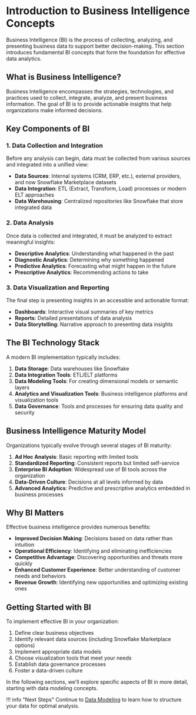 # Introduction to Business Intelligence Concepts

Business Intelligence (BI) is the process of collecting, analyzing, and presenting business data to support better decision-making. This section introduces fundamental BI concepts that form the foundation for effective data analytics.

## What is Business Intelligence?

Business Intelligence encompasses the strategies, technologies, and practices used to collect, integrate, analyze, and present business information. The goal of BI is to provide actionable insights that help organizations make informed decisions.


## Key Components of BI

### 1. Data Collection and Integration

Before any analysis can begin, data must be collected from various sources and integrated into a unified view:

- **Data Sources**: Internal systems (CRM, ERP, etc.), external providers, and now Snowflake Marketplace datasets
- **Data Integration**: ETL (Extract, Transform, Load) processes or modern ELT approaches
- **Data Warehousing**: Centralized repositories like Snowflake that store integrated data

### 2. Data Analysis

Once data is collected and integrated, it must be analyzed to extract meaningful insights:

- **Descriptive Analytics**: Understanding what happened in the past
- **Diagnostic Analytics**: Determining why something happened
- **Predictive Analytics**: Forecasting what might happen in the future
- **Prescriptive Analytics**: Recommending actions to take

### 3. Data Visualization and Reporting

The final step is presenting insights in an accessible and actionable format:

- **Dashboards**: Interactive visual summaries of key metrics
- **Reports**: Detailed presentations of data analysis
- **Data Storytelling**: Narrative approach to presenting data insights

## The BI Technology Stack

A modern BI implementation typically includes:

1. **Data Storage**: Data warehouses like Snowflake
2. **Data Integration Tools**: ETL/ELT platforms
3. **Data Modeling Tools**: For creating dimensional models or semantic layers
4. **Analytics and Visualization Tools**: Business intelligence platforms and visualization tools
5. **Data Governance**: Tools and processes for ensuring data quality and security

## Business Intelligence Maturity Model

Organizations typically evolve through several stages of BI maturity:

1. **Ad Hoc Analysis**: Basic reporting with limited tools
2. **Standardized Reporting**: Consistent reports but limited self-service
3. **Enterprise BI Adoption**: Widespread use of BI tools across the organization
4. **Data-Driven Culture**: Decisions at all levels informed by data
5. **Advanced Analytics**: Predictive and prescriptive analytics embedded in business processes

## Why BI Matters

Effective business intelligence provides numerous benefits:

- **Improved Decision Making**: Decisions based on data rather than intuition
- **Operational Efficiency**: Identifying and eliminating inefficiencies
- **Competitive Advantage**: Discovering opportunities and threats more quickly
- **Enhanced Customer Experience**: Better understanding of customer needs and behaviors
- **Revenue Growth**: Identifying new opportunities and optimizing existing ones

## Getting Started with BI

To implement effective BI in your organization:

1. Define clear business objectives
2. Identify relevant data sources (including Snowflake Marketplace options)
3. Implement appropriate data models
4. Choose visualization tools that meet your needs
5. Establish data governance processes
6. Foster a data-driven culture

In the following sections, we'll explore specific aspects of BI in more detail, starting with data modeling concepts.

!!! info "Next Steps"
    Continue to [Data Modeling](data-modeling.md) to learn how to structure your data for optimal analysis.
